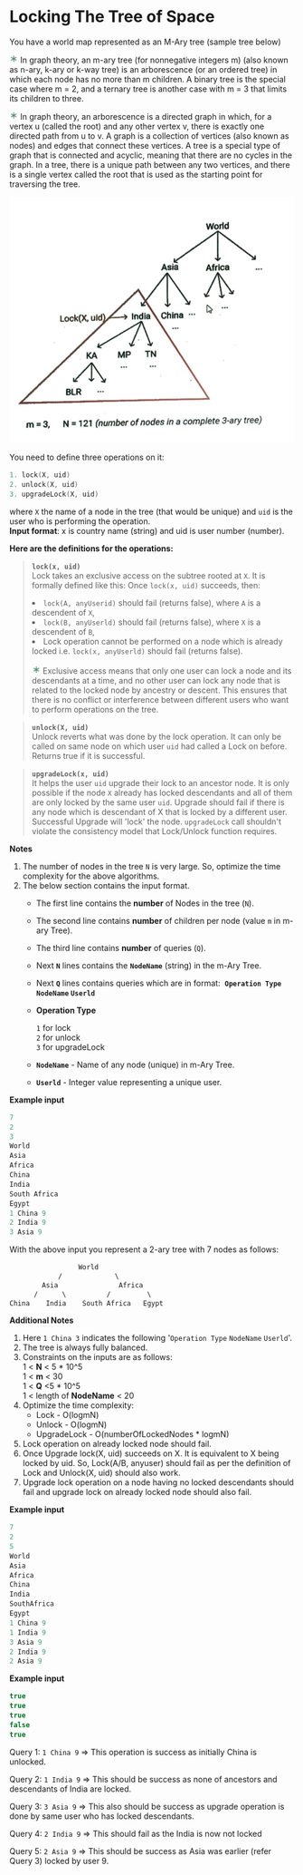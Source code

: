 # **Locking The Tree of Space**

You have a world map represented as an M-Ary tree (sample tree below)  

<aside>

<img src="./images/asterisk_green.svg" alt="asterisk_green.svg" width="15px" /> In graph theory, an m-ary tree (for nonnegative integers m) (also known as n-ary, k-ary or k-way tree) is an arborescence (or an ordered tree) in which each node has no more than m children. A binary tree is the special case where m = 2, and a ternary tree is another case with m = 3 that limits its children to three.

<img src="./images/asterisk_green.svg" alt="asterisk_green.svg" width="15px" /> In graph theory, an arborescence is a directed graph in which, for a vertex u (called the root) and any other vertex v, there is exactly one directed path from u to v. A graph is a collection of vertices (also known as nodes) and edges that connect these vertices. A tree is a special type of graph that is connected and acyclic, meaning that there are no cycles in the graph. In a tree, there is a unique path between any two vertices, and there is a single vertex called the root that is used as the starting point for traversing the tree. 

</aside>

![Sample Tree](./images/Sample%20Tree.png)

You need to define three operations on it:

```cpp
1. lock(X, uid)
2. unlock(X, uid)
3. upgradeLock(X, uid)
```

where `X` the name of a node in the tree (that would be unique) and `uid` is the user who is performing the operation.  
**Input format**: x is country name (string) and uid is user number (number).

**Here are the definitions for the operations:**

>**`lock(x, uid)`**  
Lock takes an exclusive access on the subtree rooted at `X`. It is formally defined like this: Once `lock(x, uid)` succeeds, then:  
    <li>`lock(A, anyUserid)` should fail (returns false), where `A` is a descendent of `X`,</li>
    <li>`lock(B, anyUserld)` should fail (returns false), where `X` is a descendent of `B`,</li>
    <li>Lock operation cannot be performed on a node which is already locked i.e. `lock(x, anyUserld)` should fail (returns false).</li>  
    <aside>
    <img src="./images/asterisk_green.svg" alt="asterisk_green.svg" width="15px" /> Exclusive access means that only one user can lock a node and its descendants at a time, and no other user can lock any node that is related to the locked node by ancestry or descent. This ensures that there is no conflict or interference between different users who want to perform operations on the tree.
    </aside> 

>**`unlock(X, uid)`**  
Unlock reverts what was done by the lock operation. It can only be called on same node on which user `uid` had called a Lock on before. Returns true if it is successful.

>**`upgradeLock(x, uid)`**  
It helps the user `uid` upgrade their lock to an ancestor node. It is only possible if the node `X` already has locked descendants and all of them are only locked by the same user `uid`. Upgrade should fail if there is any node which is descendant of X that is locked by a different user. Successful Upgrade will 'lock' the node. `upgradeLock` call shouldn't violate the consistency model that Lock/Unlock function requires.

**Notes**

1. The number of nodes in the tree `N` is very large. So, optimize the time complexity for the above algorithms.
2. The below section contains the input format.
    - The first line contains the **number** of Nodes in the tree (`N`).
    - The second line contains **number** of children per node (value `m` in m-ary Tree).
    - The third line contains **number** of queries (`Q`).
    - Next **`N`** lines contains the **`NodeName`** (string) in the m-Ary Tree.
    - Next **`Q`** lines contains queries which are in format: 
    **`Operation Type` `NodeName` `Userld`**
    - **Operation Type**
        
        `1` for lock  
        `2` for unlock  
        `3` for upgradeLock
        
    - **`NodeName`** - Name of any node (unique) in m-Ary Tree.
    - **`Userld`** - Integer value representing a unique user.

**Example input**

```cpp
7
2
3
World
Asia
Africa
China
India
South Africa
Egypt
1 China 9
2 India 9
3 Asia 9
```

With the above input you represent a 2-ary tree with 7 nodes as follows:

```
                 World
            /             \
        Asia               Africa
      /      \          /         \
China    India    South Africa   Egypt
```

**Additional Notes**

1. Here `1 China 3` indicates the following '`Operation Type` `NodeName` `Userld`'.
2. The tree is always fully balanced.
3. Constraints on the inputs are as follows:  
1 < **N** < 5 * 10^5  
1 < **m** < 30  
1 < **Q** <5 * 10^5  
1 < length of **NodeName** < 20
4. Optimize the time complexity:
    - Lock - O(logmN)
    - Unlock - O(logmN)
    - UpgradeLock - O(numberOfLockedNodes * logmN)
5. Lock operation on already locked node should fail.
6. Once Upgrade lock(X, uid) succeeds on X. It is equivalent to X being locked by uid. So, Lock(A/B, anyuser) should fail as per the definition of Lock and Unlock(X, uid) should also work.
7. Upgrade lock operation on a node having no locked descendants should fail and upgrade lock on already locked node should also fail.

**Example input**

```cpp
7
2
5
World
Asia
Africa
China
India
SouthAfrica
Egypt
1 China 9
1 India 9
3 Asia 9
2 India 9
2 Asia 9
```

**Example input**

```cpp
true
true
true
false
true
```

Query 1: `1 China 9` ⇒ This operation is success as initially China is unlocked. 

Query 2: `1 India 9` ⇒ This should be success as none of ancestors and descendants of India are locked.

Query 3: `3 Asia 9` ⇒ This also should be success as upgrade operation is done by same user who has locked descendants.

Query 4: `2 India 9` ⇒ This should fail as the India is now not locked 

Query 5: `2 Asia 9` ⇒ This should be success as Asia was earlier (refer Query 3) locked by user 9.
